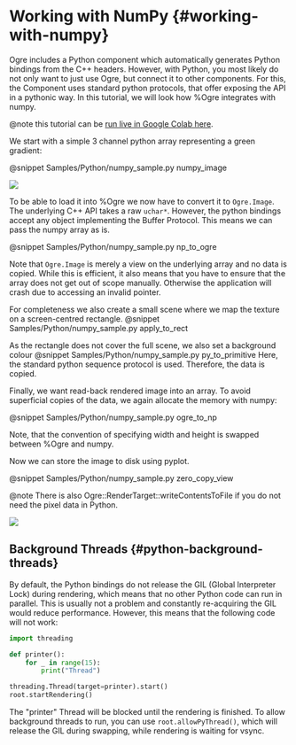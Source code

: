 # Working with NumPy {#working-with-numpy}

Ogre includes a Python component which automatically generates Python bindings from the C++ headers.
However, with Python, you most likely do not only want to just use Ogre, but connect it to other components.
For this, the Component uses standard python protocols, that offer exposing the API in a pythonic way.
In this tutorial, we will look how %Ogre integrates with numpy.

@note this tutorial can be [run live in Google Colab here](https://colab.research.google.com/github/OGRECave/ogre/blob/master/Samples/Python/numpy_sample.ipynb).

We start with a simple 3 channel python array representing a green gradient:

@snippet Samples/Python/numpy_sample.py numpy_image

![](numpy_arr.png)

To be able to load it into %Ogre we now have to convert it to `Ogre.Image`.
The underlying C++ API takes a raw `uchar*`. However, the python bindings accept any object
implementing the Buffer Protocol. This means we can pass the numpy array as is.

@snippet Samples/Python/numpy_sample.py np_to_ogre

Note that `Ogre.Image` is merely a view on the underlying array and no data is copied.
While this is efficient, it also means that you have to ensure that the array does not get out of scope manually.
Otherwise the application will crash due to accessing an invalid pointer.

For completeness we also create a small scene where we map the texture on a screen-centred rectangle.
@snippet Samples/Python/numpy_sample.py apply_to_rect

As the rectangle does not cover the full scene, we also set a background colour
@snippet Samples/Python/numpy_sample.py py_to_primitive
Here, the standard python sequence protocol is used. Therefore, the data is copied.

Finally, we want read-back rendered image into an array. To avoid superficial copies of the data, we again allocate the memory with numpy:

@snippet Samples/Python/numpy_sample.py ogre_to_np

Note, that the convention of specifying width and height is swapped between %Ogre and numpy.

Now we can store the image to disk using pyplot.

@snippet Samples/Python/numpy_sample.py zero_copy_view

@note There is also Ogre::RenderTarget::writeContentsToFile if you do not need the pixel data in Python.

![](numpy_final.png)

## Background Threads {#python-background-threads}

By default, the Python bindings do not release the GIL (Global Interpreter Lock) during rendering, which means that no other Python code can run in parallel.
This is usually not a problem and constantly re-acquiring the GIL would reduce performance. However, this means that the following code will not work:

```py
import threading

def printer():
    for _ in range(15):
        print("Thread")

threading.Thread(target=printer).start()
root.startRendering()
```

The "printer" Thread will be blocked until the rendering is finished.
To allow background threads to run, you can use `root.allowPyThread()`, which will release the GIL during swapping, while rendering is waiting for vsync.